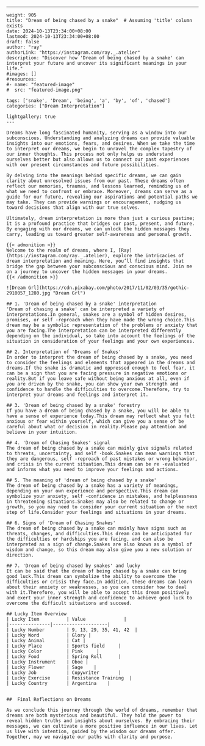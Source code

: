 ---
    weight: 905
    title: "Dream of being chased by a snake"  # Assuming 'title' column exists
    date: 2024-10-13T23:34:00+08:00
    lastmod: 2024-10-13T23:34:00+08:00
    draft: false
    author: "ray"
    authorLink: "https://instagram.com/ray._.atelier"
    description: "Discover how 'Dream of being chased by a snake' can interpret your future and uncover its significant meanings in your life."
    #images: []
    #resources:
    #- name: "featured-image"
    #  src: "featured-image.png"
    
    tags: ['snake', 'Dream', 'being', 'a', 'by', 'of', 'chased']
    categories: ["Dream Interpretation"]
    
    lightgallery: true
    ---
    
    Dreams have long fascinated humanity, serving as a window into our subconscious. Understanding and analyzing dreams can provide valuable insights into our emotions, fears, and desires. When we take the time to interpret our dreams, we begin to unravel the complex tapestry of our inner thoughts. This process not only helps us understand ourselves better but also allows us to connect our past experiences with our present circumstances and future possibilities.
    
    By delving into the meanings behind specific dreams, we can gain clarity about unresolved issues from our past. These dreams often reflect our memories, traumas, and lessons learned, reminding us of what we need to confront or embrace. Moreover, dreams can serve as a guide for our future, revealing our aspirations and potential paths we may take. They can provide warnings or encouragement, nudging us toward decisions that align with our true selves.
    
    Ultimately, dream interpretation is more than just a curious pastime; it is a profound practice that bridges our past, present, and future. By engaging with our dreams, we can unlock the hidden messages they carry, leading us toward greater self-awareness and personal growth.
    
    {{< admonition >}}
    Welcome to the realm of dreams, where I, [Ray](https://instagram.com/ray._.atelier), explore the intricacies of dream interpretation and meaning. Here, you’ll find insights that bridge the gap between your subconscious and conscious mind. Join me on a journey to uncover the hidden messages in your dreams.
    {{< /admonition >}}
    
    ![Dream Grl](https://cdn.pixabay.com/photo/2017/11/02/03/35/gothic-2910057_1280.jpg "Dream Grl")
    
    ## 1. 'Dream of being chased by a snake' interpretation
    'Dream of chasing a snake' can be interpreted a variety of interpretations.In general, snakes are a symbol of hidden desires, promises, or self -reproach when they have made the wrong choice.This dream may be a symbolic representation of the problems or anxiety that you are facing.The interpretation can be interpreted differently depending on the individual, so take into account the feelings of the situation in consideration of your feelings and your own experiences.
    
    ## 2. Interpretation of 'Dreams of Snakes'
    In order to interpret the dream of being chased by a snake, you need to consider the feelings and elements that appeared in the dreams and dreams.If the snake is dramatic and oppressed enough to feel fear, it can be a sign that you are facing pressure in negative emotions or reality.But if you leave safe without being anxious at all, even if you are driven by the snake, you can show your own strength and confidence to handle the difficulties to overcome.Therefore, try to interpret your dreams and feelings and interpret it.
    
    ## 3. 'Dream of being chased by a snake' forestry
    If you have a dream of being chased by a snake, you will be able to have a sense of experience today.This dream may reflect what you felt anxious or fear within yourself, which can give you a sense of be careful about what or decision in reality.Please pay attention and believe in your intuition.
    
    ## 4. 'Dream of Chasing Snakes' signal
    The dream of being chased by a snake can mainly give signals related to threats, uncertainty, and self -book.Snakes can mean warnings that they are dangerous, self -reproach of past mistakes or wrong behavior, and crisis in the current situation.This dream can be re -evaluated and informs what you need to improve your feelings and actions.
    
    ## 5. The meaning of 'dream of being chased by a snake'
    The dream of being chased by a snake has a variety of meanings, depending on your own experience and perspective.This dream can symbolize your anxiety, self -confidence in mistakes, and helplessness in threatening situations.Snakes may also be related to change or growth, so you may need to consider your current situation or the next step of life.Consider your feelings and situations in your dreams.
    
    ## 6. Signs of 'Dream of Chasing Snakes'
    The dream of being chased by a snake can mainly have signs such as threats, changes, and difficulties.This dream can be anticipated for the difficulties or hardships you are facing, and can also be interpreted as a sign of change.Snakes are also known as a symbol of wisdom and change, so this dream may also give you a new solution or direction.
    
    ## 7. 'Dream of being chased by snakes' and lucky
    It can be said that the dream of being chased by a snake can bring good luck.This dream can symbolize the ability to overcome the difficulties or crisis they face.In addition, these dreams can learn about their anxiety or weaknesses, so you can consider how to deal with it.Therefore, you will be able to accept this dream positively and exert your inner strength and confidence to achieve good luck to overcome the difficult situations and succeed.
    
    ## Lucky Item Overview
    | Lucky Item          | Value              |
    |---------------|--------------------|
    | Lucky Number        | 9, 13, 29, 35, 41, 42  |
    | Lucky Word          | Glory |
    | Lucky Animal        | Cat |
    | Lucky Place         | Sports field     |
    | Lucky Color         | Pink     |
    | Lucky Food          | Spring Roll      |
    | Lucky Instrument    | Oboe |
    | Lucky Flower        | Sage    |
    | Lucky Job           | Copywriter       |
    | Lucky Exercise      | Resistance Training  |
    | Lucky Country       | Argentina    |
    
    
    ##  Final Reflections on Dreams
    
    As we conclude this journey through the world of dreams, remember that dreams are both mysterious and beautiful. They hold the power to reveal hidden truths and insights about ourselves. By embracing their messages, we can cultivate a more positive influence in our lives. Let us live with intention, guided by the wisdom our dreams offer. Together, may we navigate our paths with clarity and purpose.
    